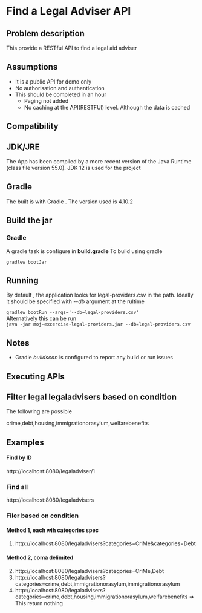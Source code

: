 # Find a Legal Adviser API
## Problem description
This provide a RESTful API to find a legal aid adviser 
## Assumptions
* It is a public API for demo only<br/>
* No authorisation and authentication<br/>
* This should be completed in an hour
    * Paging not added
    * No caching at the API(RESTFUl) level. Although the data is cached


## Compatibility

## JDK/JRE
The App has been compiled by a more recent version of the Java Runtime (class file version 55.0).
JDK 12 is used for the project 
## Gradle
The built is with Gradle . The version used is 4.10.2


## Build the jar

### Gradle

A gradle task is configure in **build.gradle**
To build using gradle <br/>

`gradlew bootJar`

## Running

By default , the application looks for legal-providers.csv in the path. Ideally it should
be specified with _--db_ argument at the rultime

`gradlew bootRun --args='--db=legal-providers.csv'` <br/>
Alternatively this can  be run<br/>
`java -jar moj-excercise-legal-providers.jar --db=legal-providers.csv`

## Notes
* Gradle _buildscan_ is configured to report any build or run issues

## Executing APIs

## Filter legal legaladvisers based on condition

The following are possible

crime,debt,housing,immigrationorasylum,welfarebenefits

## Examples
#### Find by ID
http://localhost:8080/legaladviser/1
### Find all 
http://localhost:8080/legaladvisers
### Filer based on condition
#### Method 1, each wih categories spec
1. http://localhost:8080/legaladvisers?categories=CriMe&categories=Debt
#### Method 2, coma delimited
2. http://localhost:8080/legaladvisers?categories=CriMe,Debt
3. http://localhost:8080/legaladvisers?categories=crime,debt,immigrationorasylum,immigrationorasylum
4. http://localhost:8080/legaladvisers?categories=crime,debt,housing,immigrationorasylum,welfarebenefits  => This return nothing



